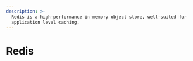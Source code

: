 ```yaml
---
description: >-
  Redis is a high-performance in-memory object store, well-suited for
  application level caching.
---
```


# Redis

